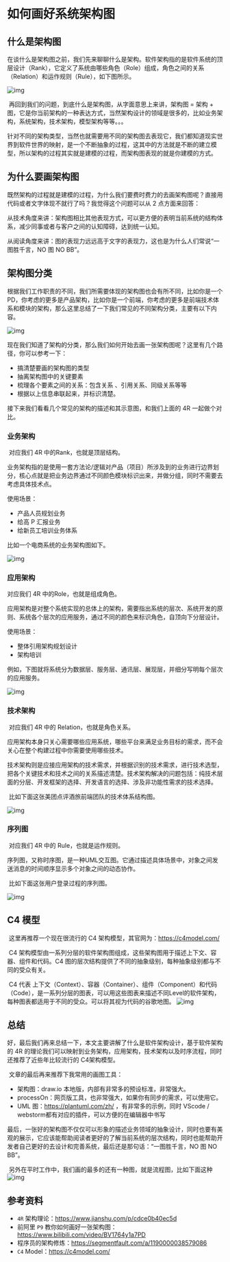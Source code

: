 # 如何画好系统架构图

## 什么是架构图

​			在谈什么是架构图之前，我们先来聊聊什么是架构。软件架构指的是软件系统的顶层设计（Rank），它定义了系统由哪些角色（Role）组成，角色之间的关系（Relation）和运作规则（Rule），如下图所示。

![img](img/091b8869894134fa3bc717c2f2cf9b66.png)

​			再回到我们的问题，到底什么是架构图，从字面意思上来讲，架构图 = 架构 + 图，它是你当前架构的一种表达方式，当然架构设计的领域是很多的，比如业务架构，系统架构，技术架构，模型架构等等。。。

​			针对不同的架构类型，当然也就需要用不同的架构图去表现它，我们都知道现实世界到软件世界的映射，是一个不断抽象的过程，这其中的方法就是不断的建立模型，所以架构的过程其实就是建模的过程，而架构图表现的就是你建模的方式。

## 为什么要画架构图

​			既然架构的过程就是建模的过程，为什么我们要费时费力的去画架构图呢？直接用代码或者文字体现不就行了吗？我觉得这个问题可以从 2 点方面来回答：

​			从技术角度来讲：架构图相比其他表现方式，可以更方便的表明当前系统的结构体系，减少同事或者与客户之间的认知障碍，达到统一认知。

​			从阅读角度来讲：图的表现力远远高于文字的表现力，这也是为什么人们常说“一图胜千言，NO 图 NO BB”。


## 架构图分类

​			根据我们工作职责的不同，我们所需要体现的架构图也会有所不同，比如你是一个PD，你考虑的更多是产品架构，比如你是一个前端，你考虑的更多是前端技术体系和模块的架构，那么这里总结了一下我们常见的不同架构分类，主要有以下内容。

![img](img/6b8bb0675b61bdca794e7a1175334c14.png)

现在我们知道了架构的分类，那么我们如何开始去画一张架构图呢？这里有几个路径，你可以参考一下：

+ 搞清楚要画的架构图的类型
+ 抽离架构图中的关键要素
+ 梳理各个要素之间的关系：包含关系 、引用关系、同级关系等等
+ 根据以上信息串联起来，并标识清楚。

接下来我们看看几个常见的架构的描述和其示意图，和我们上面的 4R 一起做个对比。



### 业务架构
​			对应我们 4R 中的Rank，也就是顶层结构。

​			业务架构指的是使用一套方法论/逻辑对产品（项目）所涉及到的业务进行边界划分，核心点就是把业务边界通过不同颜色模块标识出来，并做分组，同时不需要去考虑具体技术点。

使用场景：

+ 产品人员规划业务
+ 给高 P 汇报业务
+ 给新员工培训业务体系

比如一个电商系统的业务架构图如下。

![img](img/dc1f210600997409a1d2f4947188f03b.png)

### 应用架构
对应我们 4R 中的Role，也就是组成角色。

应用架构是对整个系统实现的总体上的架构，需要指出系统的层次、系统开发的原则、系统各个层次的应用服务，通过不同的颜色来标识角色，自顶向下分层设计。

使用场景：

+ 整体引用架构规划设计
+ 架构培训

例如，下图就将系统分为数据层、服务层、通讯层、展现层，并细分写明每个层次的应用服务。

![img](img/20751668a672f919cbe7fa798e0cc90b.png)

### 技术架构

​			对应我们 4R 中的 Relation，也就是角色关系。

​			应用架构本身只关心需要哪些应用系统，哪些平台来满足业务目标的需求，而不会关心在整个构建过程中你需要使用哪些技术。

​			技术架构则是应接应用架构的技术需求，并根据识别的技术需求，进行技术选型，把各个关键技术和技术之间的关系描述清楚。技术架构解决的问题包括：纯技术层面的分层、开发框架的选择、开发语言的选择、涉及非功能性需求的技术选择。

​			比如下面这张美团点评酒旅前端团队的技术体系结构图。

![img](img/efa62123e7eac1ecda23bf5a5c5efdf3.png)



### 序列图

​			对应我们 4R 中的 Rule，也就是运作规则。

​			序列图，又称时序图，是一种UML交互图。它通过描述具体场景中，对象之间发送消息的时间顺序显示多个对象之间的动态协作。

​			比如下面这张用户登录过程的序列图。

![img](img/b18956370c42c2fe06cdf686681bc2ff.png)



## C4 模型

​			这里再推荐一个现在很流行的 C4 架构模型，其官网为：https://c4model.com/

​			C4 架构模型由一系列分层的软件架构图组成，这些架构图用于描述上下文、容器、组件和代码。C4 图的层次结构提供了不同的抽象级别，每种抽象级别都与不同的受众有关。

​			C4 代表 上下文（Context）、容器（Container）、组件（Component）和代码（Code），是一系列分层的图表，可以用这些图表来描述不同Level的软件架构，每种图表都适用于不同的受众。可以将其视为代码的谷歌地图。
![img](img/3354bed614ffcb79ccc31bc2a4cae7f0.png)

## 总结

​			好，最后我们再来总结一下，本文主要讲解了什么是软件架构设计，基于软件架构的 4R 的理论我们可以映射到业务架构，应用架构，技术架构以及时序流程，同时还推荐了近些年比较流行的 C4架构模型。

​		文章的最后再来推荐下我常用的画图工具：

+ 架构图：draw.io 本地版，内部有非常多的预设标准，非常强大。
+ processOn：网页版工具，也非常强大，如果你有同步的需求，可以使用它。
+ UML 图：https://plantuml.com/zh/ ，有非常多的示例，同时 VScode / webstorm都有对应的插件，可以方便的在编辑器中书写

​			最后，一张好的架构图不仅仅可以形象的描述业务领域的抽象设计，同时也要有美观的展示，它应该能帮助阅读者更好的了解当前系统的层次结构，同时也能帮助开发者自己更好的去设计和完善系统，最后还是那句话：“一图胜千言，NO 图 NO BB”。

​			另外在平时工作中，我们画的最多的还有一种图，就是流程图，比如下面这种
![img](img/9dabeec30be884a6d95a128572135c16.png)



## 参考资料

+ `4R` 架构理论：https://www.jianshu.com/p/cdce0b40ec5d
+ 前阿里 `P9` 教你如何画好一张架构图：https://www.bilibili.com/video/BV1764y1a7PD
+ 程序员的架构修炼：https://segmentfault.com/a/1190000038579086
+ `C4` Model：https://c4model.com/
  